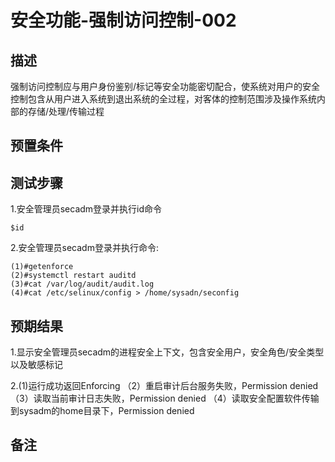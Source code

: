 # 安全功能-强制访问控制-002

## 描述

强制访问控制应与用户身份鉴别/标记等安全功能密切配合，使系统对用户的安全控制包含从用户进入系统到退出系统的全过程，对客体的控制范围涉及操作系统内部的存储/处理/传输过程

## 预置条件

## 测试步骤

1.安全管理员secadm登录并执行id命令

```$id```

2.安全管理员secadm登录并执行命令:

```$su -
(1)#getenforce
(2)#systemctl restart auditd
(3)#cat /var/log/audit/audit.log
(4)#cat /etc/selinux/config > /home/sysadn/seconfig
```

## 预期结果

1.显示安全管理员secadm的进程安全上下文，包含安全用户，安全角色/安全类型以及敏感标记

2.(1)运行成功返回Enforcing
（2）重启审计后台服务失败，Permission denied
（3）读取当前审计日志失败，Permission denied
（4）读取安全配置软件传输到sysadm的home目录下，Permission denied

## 备注